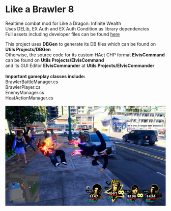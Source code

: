 # Like a Brawler 8
Realtime combat mod for Like a Dragon: Infinite Wealth
<br>Uses DELib, EX Auth and EX Auth Condition as library dependencies
<br>Full assets including developer files can be found [here](https://github.com/Fronkln/Like-A-Brawler-8-Content)

This project uses **DBGen** to generate its DB files which can be found on **Utils Projects/DBGen**
<br>Otherwise, the source code for its custom HAct CHP format  **ElvisCommand** can be found on **Utils Projects/ElvisCommand** <br>and its GUI Editor  **ElvisCommander** at **Utils Projects/ElvisCommander**
<br><br>**Important gameplay classes include:**
<br>BrawlerBattleManager.cs
<br>BrawlerPlayer.cs
<br>EnemyManager.cs
<br>HeatActionManager.cs
<br><br>
![Image](https://github.com/Fronkln/Like-a-Brawler-8/blob/main/image1.jpg)<br>


